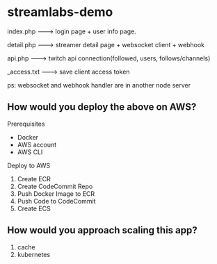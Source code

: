 # streamlabs-demo



index.php ---> login page + user info page.

detail.php ---> streamer detail page + websocket client + webhook

api.php ---> twitch api connection(followed, users, follows/channels)

_access.txt ---> save client access token

ps: websocket and webhook handler are in another node server


## How would you deploy the above on AWS? 

Prerequisites
- Docker
- AWS account
- AWS CLI

Deploy to AWS
1. Create ECR
2. Create CodeCommit Repo
3. Push Docker Image to ECR
4. Push Code to CodeCommit
5. Create ECS

## How would you approach scaling this app?
1. cache
2. kubernetes


